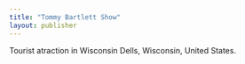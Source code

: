 ```yaml
---
title: "Tommy Bartlett Show"
layout: publisher
---
```


Tourist atraction in Wisconsin Dells, Wisconsin, United States.

